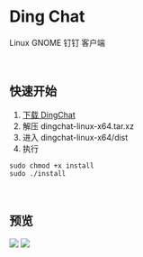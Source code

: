 # Ding Chat
Linux GNOME 钉钉 客户端

<br>

## 快速开始
1. [下载 DingChat](https://github.com/yan-xz/dingchat/releases/download/dingchat/dingchat-linux-x64.tar.xz)
2. 解压 dingchat-linux-x64.tar.xz
3. 进入 dingchat-linux-x64/dist
4. 执行
```
sudo chmod +x install
sudo ./install
```

<br>

## 预览

![](https://raw.githubusercontent.com/yan-xz/dingchat/master/img/dingm1.png)
![](https://raw.githubusercontent.com/yan-xz/dingchat/master/img/dingmm.png)
